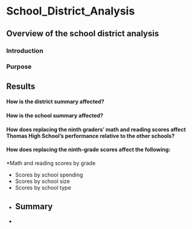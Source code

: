 # School_District_Analysis
## Overview of the school district analysis
### Introduction
### Purpose
## Results
#### How is the district summary affected?
#### How is the school summary affected?
#### How does replacing the ninth graders’ math and reading scores affect Thomas High School’s performance relative to the other schools?
#### How does replacing the ninth-grade scores affect the following:
*Math and reading scores by grade
* Scores by school spending
* Scores by school size
* Scores by school type
* ## Summary
* 
